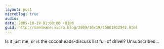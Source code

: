 ```yaml
---
layout: post
microblog: true
audio: 
date: 2009-10-19 01:00:00 +0100
guid: http://samdeane.micro.blog/2009/10/19/t5001912942.html
---
```

Is it just me, or is the cocoaheads-discuss list full of drivel? Unsubscribed...
